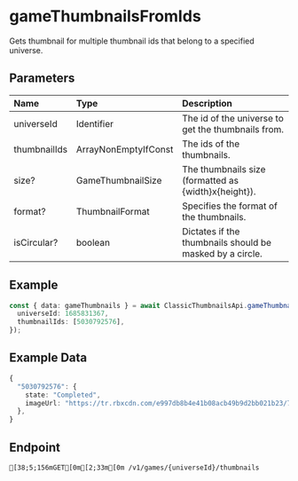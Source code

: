 
# gameThumbnailsFromIds
Gets thumbnail for multiple thumbnail ids that belong to a specified universe.


## Parameters
| Name         | Type                              | Description                                              |
| :----------- | :-------------------------------- | :------------------------------------------------------- |
| universeId   | Identifier                        | The id of the universe to get the thumbnails from.       |
| thumbnailIds | ArrayNonEmptyIfConst<ThumbnailId> | The ids of the thumbnails.                               |
| size?        | GameThumbnailSize                 | The thumbnails size (formatted as {width}x{height}).     |
| format?      | ThumbnailFormat                   | Specifies the format of the thumbnails.                  |
| isCircular?  | boolean                           | Dictates if the thumbnails should be masked by a circle. |



## Example
```ts copy showLineNumbers
const { data: gameThumbnails } = await ClassicThumbnailsApi.gameThumbnailsFromIds({
  universeId: 1685831367,
  thumbnailIds: [5030792576],
}); 
```


## Example Data
```ts copy showLineNumbers
{
  "5030792576": {
    state: "Completed",
    imageUrl: "https://tr.rbxcdn.com/e997db8b4e41b08acb49b9d2bb021b23/768/432/Image/Png",
  },
} 
```


## Endpoint
```ansi
[38;5;156mGET[0m[2;33m[0m /v1/games/{universeId}/thumbnails
```
  